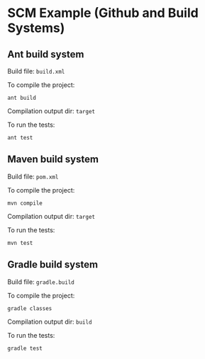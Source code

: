 # SCM Example (Github and Build Systems)

## Ant build system

Build file: `build.xml`

To compile the project:
```
ant build
```
Compilation output dir: `target`


To run the tests:
```
ant test
```


## Maven build system


Build file: `pom.xml`

To compile the project:
```
mvn compile
```
Compilation output dir: `target`


To run the tests:
```
mvn test
```


## Gradle build system


Build file: `gradle.build`

To compile the project:
```
gradle classes
```
Compilation output dir: `build`


To run the tests:
```
gradle test
```
